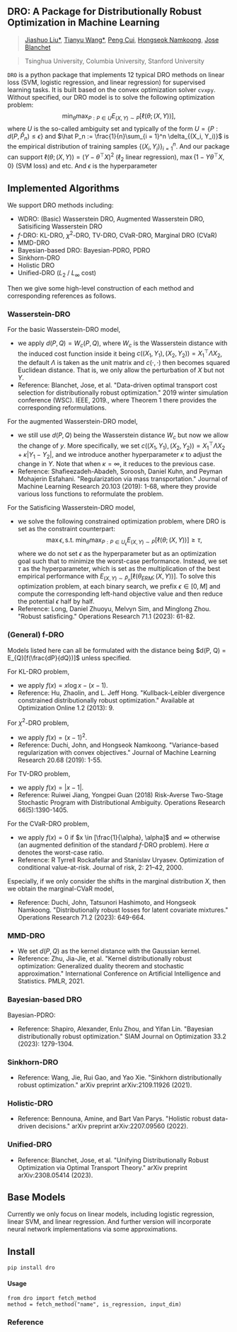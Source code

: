 ## DRO: A Package for Distributionally Robust Optimization in Machine Learning

> <a href="https://ljsthu.github.io">Jiashuo Liu*</a>, <a href="https://wangtianyu61.github.io">Tianyu Wang*</a>, <a href="https://pengcui.thumedialab.com">Peng Cui</a>, <a href="https://hsnamkoong.github.io">Hongseok Namkoong</a>, <a href="https://web.stanford.edu/~jblanche/">Jose Blanchet</a>

> Tsinghua University, Columbia University, Stanford University


`DRO` is a python package that implements 12 typical DRO methods on linear loss (SVM, logistic regression, and linear regression) for supervised learning tasks. It is built based on the convex optimization solver `cvxpy`. Without specified, our DRO model is to solve the following optimization problem:
$$\min_{\theta} \max_{P: P \in U} E_{(X,Y) \sim P}[\ell(\theta;(X, Y))],$$
where $U$ is the so-called ambiguity set and typically of the form $U = \{P: d(P, \hat P_n) \leq \epsilon\}$ and $\hat P_n := \frac{1}{n}\sum_{i = 1}^n \delta_{(X_i, Y_i)}$ is the empirical distribution of training samples $\{(X_i, Y_i)\}_{i = 1}^n$. And our package can support $\ell(\theta;(X,Y)) = (Y - \theta^{\top} X)^2$ ($\ell_2$ linear regression), $\max\{1 - Y \theta^{\top}X, 0\}$ (SVM loss) and etc. And $\epsilon$ is the hyperparameter 

## Implemented Algorithms
We support DRO methods including:
* WDRO: (Basic) Wasserstein DRO, Augmented Wasserstein DRO, Satisificing Wasserstein DRO
* $f$-DRO: KL-DRO, $\chi^2$-DRO, TV-DRO, CVaR-DRO, Marginal DRO (CVaR)
* MMD-DRO
* Bayesian-based DRO: Bayesian-PDRO, PDRO
* Sinkhorn-DRO
* Holistic DRO
* Unified-DRO ($L_2$ / $L_{\infty}$ cost)

Then we give some high-level construction of each method and corresponding references as follows. 

### Wasserstein-DRO
For the basic Wasserstein-DRO model,
* we apply $d(P, Q) = W_c(P, Q)$, where $W_c$ is the Wasserstein distance with the induced cost function inside it being $c((X_1, Y_1), (X_2, Y_2)) = X_1^{\top} \Lambda X_2$, the default $\Lambda$ is taken as the unit matrix and $c(\cdot, \cdot)$ then becomes squared Euclidean distance. That is, we only allow the perturbation of $X$ but not $Y$.   
* Reference: Blanchet, Jose, et al. "Data-driven optimal transport cost selection for distributionally robust optimization." 2019 winter simulation conference (WSC). IEEE, 2019., where Theorem 1 there provides the corresponding reformulations.

For the augmented Wasserstein-DRO model,
* we still use $d(P, Q)$ being the Wasserstein distance $W_c$ but now we allow the change of $y$. More specifically, we set $c((X_1, Y_1), (X_2, Y_2)) = X_1^{\top}\Lambda X_2 + \kappa|Y_1 - Y_2|$, and we introduce another hyperparameter $\kappa$ to adjust the change in $Y$. Note that when $\kappa = \infty$, it reduces to the previous case.
* Reference:  Shafieezadeh-Abadeh, Soroosh, Daniel Kuhn, and Peyman Mohajerin Esfahani. "Regularization via mass transportation." Journal of Machine Learning Research 20.103 (2019): 1-68, where they provide various loss functions to reformulate the problem.

For the Satisficing Wasserstein-DRO model, 
* we solve the following constrained optimization problem, where DRO is set as the constraint counterpart:
$$\max \epsilon, \text{s.t.}~\min_{\theta} \max_{P: P \in U_{\epsilon}} E_{(X,Y) \sim P}[\ell(\theta;(X, Y))] \geq \tau,$$
where we do not set $\epsilon$ as the hyperparameter but as an optimization goal such that to minimize the worst-case performance. Instead, we set $\tau$ as the hyperparameter, which is set as the multiplication of the best empirical performance with $E_{(X, Y)\sim \hat P_n}[\ell(\theta_{ERM};(X, Y))]$. To solve this optimization problem, at each binary search, we prefix $\epsilon \in [0, M]$ and compute the corresponding left-hand objective value and then reduce the potential $\epsilon$ half by half.
* Reference: Long, Daniel Zhuoyu, Melvyn Sim, and Minglong Zhou. "Robust satisficing." Operations Research 71.1 (2023): 61-82.
### (General) f-DRO
Models listed here can all be formulated with the distance being $d(P, Q) = E_{Q}[f(\frac{dP}{dQ})]$ unless specified.

For KL-DRO problem, 
* we apply $f(x) = x \log x - (x - 1)$.
* Reference: Hu, Zhaolin, and L. Jeff Hong. "Kullback-Leibler divergence constrained distributionally robust optimization." Available at Optimization Online 1.2 (2013): 9.

For $\chi^2$-DRO problem, 
* we apply $f(x) = (x - 1)^2$.
* Reference: Duchi, John, and Hongseok Namkoong. "Variance-based regularization with convex objectives." Journal of Machine Learning Research 20.68 (2019): 1-55.

For TV-DRO problem, 
* we apply $f(x) = |x - 1|$.
* Reference: Ruiwei Jiang, Yongpei Guan (2018) Risk-Averse Two-Stage Stochastic Program with Distributional Ambiguity. Operations Research 66(5):1390-1405.

For the CVaR-DRO problem,
* we apply $f(x) = 0$ if $x \in [\frac{1}{\alpha}, \alpha]$ and $\infty$ otherwise (an augmented definition of the standard $f$-DRO problem). Here $\alpha$ denotes the worst-case ratio. 
* Reference: R Tyrrell Rockafellar and Stanislav Uryasev. Optimization of conditional value-at-risk. Journal of risk, 2: 21–42, 2000.

Especially, if we only consider the shifts in the marginal distribution $X$, then we obtain the marginal-CVaR model,
* Reference: Duchi, John, Tatsunori Hashimoto, and Hongseok Namkoong. "Distributionally robust losses for latent covariate mixtures." Operations Research 71.2 (2023): 649-664.

### MMD-DRO
* We set $d(P, Q)$ as the kernel distance with the Gaussian kernel.
* Reference: Zhu, Jia-Jie, et al. "Kernel distributionally robust optimization: Generalized duality theorem and stochastic approximation." International Conference on Artificial Intelligence and Statistics. PMLR, 2021.
### Bayesian-based DRO
Bayesian-PDRO:
* Reference: Shapiro, Alexander, Enlu Zhou, and Yifan Lin. "Bayesian distributionally robust optimization." SIAM Journal on Optimization 33.2 (2023): 1279-1304.

### Sinkhorn-DRO
* Reference: Wang, Jie, Rui Gao, and Yao Xie. "Sinkhorn distributionally robust optimization." arXiv preprint arXiv:2109.11926 (2021).

### Holistic-DRO
* Reference: Bennouna, Amine, and Bart Van Parys. "Holistic robust data-driven decisions." arXiv preprint arXiv:2207.09560 (2022).
### Unified-DRO
* Reference: Blanchet, Jose, et al. "Unifying Distributionally Robust Optimization via Optimal Transport Theory." arXiv preprint arXiv:2308.05414 (2023).

## Base Models
Currently we only focus on linear models, including logistic regression, linear SVM, and linear regression. And further version will incorporate neural network implementations via some approximations.

## Install

```
pip install dro
```

#### Usage
```
from dro import fetch_method
method = fetch_method("name", is_regression, input_dim)
```

### Reference
